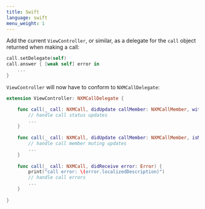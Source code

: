 ```yaml
---
title: Swift
language: swift
menu_weight: 1
---
```


Add the current `ViewController`, or similar, as a delegate for the `call` object returned when making a call:

```swift
call.setDelegate(self)
call.answer { [weak self] error in
    ...
}
```

`ViewController` will now have to conform to `NXMCallDelegate`: 

```swift
extension ViewController: NXMCallDelegate {

    func call(_ call: NXMCall, didUpdate callMember: NXMCallMember, with status: NXMCallMemberStatus) {
        // handle call status updates
        ...
    }
    
    func call(_ call: NXMCall, didUpdate callMember: NXMCallMember, isMuted muted: Bool) {
        // handle call member muting updates
        ...
    }
    
    func call(_ call: NXMCall, didReceive error: Error) {
        print("call error: \(error.localizedDescription)")
        // handle call errors
        ...
    }
    
}
```
